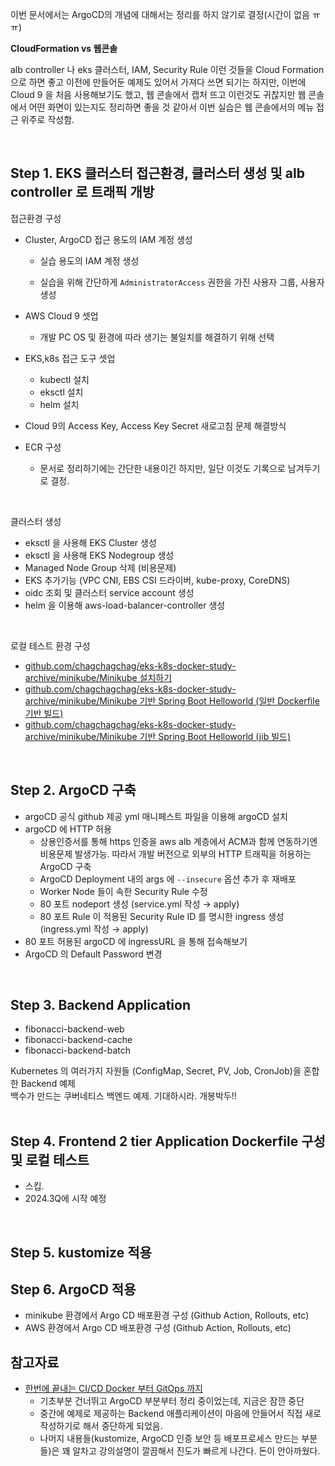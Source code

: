 이번 문서에서는 ArgoCD의 개념에 대해서는 정리를 하지 않기로 결정(시간이 없음 ㅠㅠ)<br>

**CloudFormation vs 웹콘솔**<br>

alb controller 나 eks 클러스터, IAM, Security Rule 이런 것들을 Cloud Formation 으로 하면 좋고 이전에 만들어둔 예제도 있어서 가져다 쓰면 되기는 하지만, 이번에 Cloud 9 을 처음 사용해보기도 했고, 웹 콘솔에서 캡처 뜨고 이런것도 귀찮지만 웹 콘솔에서 어떤 화면이 있는지도 정리하면 좋을 것 같아서 이번 실습은 웹 콘솔에서의 메뉴 접근 위주로 작성함.<br>

<br>



## Step 1. EKS 클러스터 접근환경, 클러스터 생성 및 alb controller 로 트래픽 개방 

접근환경 구성

- Cluster, ArgoCD 접근 용도의 IAM 계정 생성
  - 실습 용도의 IAM 계정 생성

  - 실습을 위해 간단하게 `AdministratorAccess` 권한을 가진 사용자 그룹, 사용자 생성

- AWS Cloud 9 셋업 
  - 개발 PC OS 및 환경에 따라 생기는 불일치를 해결하기 위해 선택

- EKS,k8s 접근 도구 셋업

  - kubectl 설치
  - eksctl 설치
  - helm 설치

- Cloud 9의 Access Key, Access Key Secret 새로고침 문제 해결방식

- ECR 구성
  - 문서로 정리하기에는 간단한 내용이긴 하지만, 일단 이것도 기록으로 남겨두기로 결정.


<br>



클러스터 생성

- eksctl 을 사용해 EKS Cluster 생성 
- eksctl 을 사용해 EKS Nodegroup 생성
- Managed Node Group 삭제 (비용문제)
- EKS 추가기능 (VPC CNI, EBS CSI 드라이버, kube-proxy, CoreDNS)
- oidc 조회 및 클러스터 service account 생성
- helm 을 이용해 aws-load-balancer-controller 생성

<br>



로컬 테스트 환경 구성

- [github.com/chagchagchag/eks-k8s-docker-study-archive/minikube/Minikube 설치하기](https://github.com/chagchagchag/eks-k8s-docker-study-archive/blob/main/minikube/Minikube%20%EC%84%A4%EC%B9%98%ED%95%98%EA%B8%B0.md)
- [github.com/chagchagchag/eks-k8s-docker-study-archive/minikube/Minikube 기반 Spring Boot Helloworld (일반 Dockerfile 기반 빌드)](https://github.com/chagchagchag/eks-k8s-docker-study-archive/blob/main/minikube/Minikube%20%EA%B8%B0%EB%B0%98%20Spring%20Boot%20Helloworld.md)
- [github.com/chagchagchag/eks-k8s-docker-study-archive/minikube/Minikube 기반 Spring Boot Helloworld (jib 빌드)]()

<br>



## Step 2. ArgoCD 구축

- argoCD 공식 github 제공 yml 매니페스트 파일을 이용해 argoCD 설치
- argoCD 에 HTTP 허용 
  - 상용인증서를 통해 https 인증을 aws alb 계층에서 ACM과 함께 연동하기엔 비용문제 발생가능. 따라서 개발 버전으로 외부의 HTTP 트래픽을 허용하는 ArgoCD 구축
  - ArgoCD Deployment 내의 args 에 `--insecure` 옵션 추가 후 재배포
  - Worker Node 들이 속한 Security Rule 수정
  - 80 포트 nodeport 생성 (service.yml 작성 → apply)
  - 80 포트 Rule 이 적용된 Security Rule ID 를 명시한 ingress 생성 (ingress.yml 작성 → apply)
- 80 포트 허용된 argoCD 에 ingressURL 을 통해 접속해보기
- ArgoCD 의 Default Password 변경

<br>



## Step 3. Backend Application
- fibonacci-backend-web
- fibonacci-backend-cache
- fibonacci-backend-batch

Kubernetes 의 여러가지 자원들 (ConfigMap, Secret, PV, Job, CronJob)을 혼합한 Backend 예제<br>
백수가 만드는 쿠버네티스 백엔드 예제. 기대하시라. 개봉박두!!<br>
<br>

## Step 4. Frontend 2 tier Application Dockerfile 구성 및 로컬 테스트
- 스킵.
- 2024.3Q에 시작 예정

<br>



## Step 5. kustomize 적용



## Step 6. ArgoCD 적용

- minikube 환경에서 Argo CD 배포환경 구성 (Github Action, Rollouts, etc)
- AWS 환경에서 Argo CD 배포환경 구성 (Github Action, Rollouts, etc)



## 참고자료 
- [한번에 끝내는 CI/CD Docker 부터 GitOps 까지](https://fastcampus.co.kr/dev_online_cicd)
  - 기초부분 건너뛰고 ArgoCD 부분부터 정리 중이었는데, 지금은 잠깐 중단
  - 중간에 예제로 제공하는 Backend 애플리케이션이 마음에 안들어서 직접 새로 작성하기로 해서 중단하게 되었음.
  - 나머지 내용들(kustomize, ArgoCD 인증 보안 등 배포프로세스 만드는 부분들)은 꽤 알차고 강의설명이 깔끔해서 진도가 빠르게 나간다. 돈이 안아까웠다.

